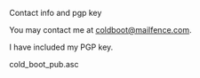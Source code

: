 Contact info and pgp key

You may contact me at coldboot@mailfence.com.

I have included my PGP key.

cold_boot_pub.asc
